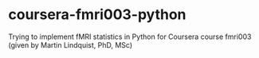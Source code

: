 # coursera-fmri003-python
Trying to implement fMRI statistics in Python for Coursera course fmri003 (given by Martin Lindquist, PhD, MSc)
